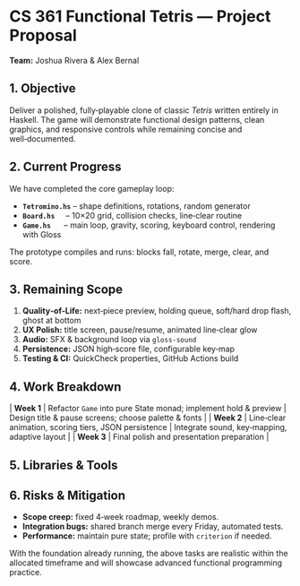 # CS 361 Functional Tetris — Project Proposal

**Team:** Joshua Rivera & Alex Bernal

## 1. Objective
Deliver a polished, fully‑playable clone of classic *Tetris* written entirely in
Haskell. The game will demonstrate functional design patterns, clean graphics,
and responsive controls while remaining concise and well‑documented.

## 2. Current Progress
We have completed the core gameplay loop:

* **`Tetromino.hs`** – shape definitions, rotations, random generator  
* **`Board.hs`**     – 10×20 grid, collision checks, line‑clear routine  
* **`Game.hs`**      – main loop, gravity, scoring, keyboard control, rendering with Gloss  

The prototype compiles and runs: blocks fall, rotate, merge, clear, and score.

## 3. Remaining Scope
1. **Quality‑of‑Life:** next‑piece preview, holding queue, soft/hard drop flash, ghost at bottom  
2. **UX Polish:** title screen, pause/resume, animated line‑clear glow  
3. **Audio:** SFX & background loop via `gloss‑sound`  
4. **Persistence:** JSON high‑score file, configurable key‑map  
5. **Testing & CI:** QuickCheck properties, GitHub Actions build  

## 4. Work Breakdown

| **Week 1** | Refactor `Game` into pure State monad; implement hold & preview | Design title & pause screens; choose palette & fonts |
| **Week 2** | Line‑clear animation, scoring tiers, JSON persistence | Integrate sound, key‑mapping, adaptive layout |
| **Week 3** | Final polish and presentation preparation |
## 5. Libraries & Tools


## 6. Risks & Mitigation
* **Scope creep:** fixed 4‑week roadmap, weekly demos.  
* **Integration bugs:** shared branch merge every Friday, automated tests.  
* **Performance:** maintain pure state; profile with `criterion` if needed.  

With the foundation already running, the above tasks are realistic within the
allocated timeframe and will showcase advanced functional programming practice.
